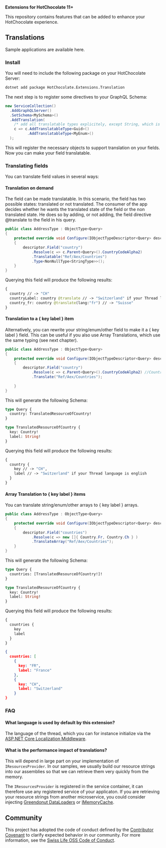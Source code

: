 **Extensions for HotChocolate 11+**

This repository contains features that can be added to enhance your HotChocolate experience.

## Translations

Sample applications are available here.

### Install

You will need to include the following package on your HotChocolate Server:

```bash
dotnet add package HotChocolate.Extensions.Translation
```

The next step is to register some directives to your GraphQL Schema:
```csharp
new ServiceCollection()
  .AddGraphQLServer()
  .SetSchema<MySchema>()
  .AddTranslation(
    /* add all translatable types explicitely, except String, which is already added implicitely. */
    c => c.AddTranslatableType<Guid>()
          .AddTranslatableType<MyEnum>()
  );
```

This will register the necessary objects to support translation on your fields. Now you can make your field translatable.

### Translating fields

You can translate field values in several ways:

#### Translation on demand

The field can be made translatable. In this scenario, the field has two possible states: translated or not translated.
The consumer of the app decides whether he wants the translated state of the field or the non translated state. 
He does so by adding, or not adding, the field directive @translate to the field in his query. 

```csharp
public class AddressType : ObjectType<Query>
{
    protected override void Configure(IObjectTypeDescriptor<Query> descriptor)
    {
        descriptor.Field("country")
            .Resolve(c => c.Parent<Query>().CountryCodeAlpha2)
            .Translatable("Ref/Aex/Countries")
            .Type<NonNullType<StringType>>();
    }
}
```

Querying this field will produce the following results:
```graphql
{ 
  country // -> "CH"
  countryLabel: country @translate // -> "Switzerland" if your Thread language is english
  country_fr: country @translate(lang:"fr") // -> "Suisse"
}
```

#### Translation to a { key label } item

Alternatively, you can rewrite your string/enum/other field to make it a { key label } field.
This can be useful if you also use Array Translations, which use the same typing (see next chapter).

```csharp
public class AddressType : ObjectType<Query>
{
    protected override void Configure(IObjectTypeDescriptor<Query> descriptor)
    {
        descriptor.Field("country")
            .Resolve(c => c.Parent<Query>().CountryCodeAlpha2) //CountryCodeAlpha2 is a Country enum
            .Translate("Ref/Aex/Countries");
  
    }
}
```

This will generate the following Schema:
```graphql
type Query {
  country: TranslatedResourceOfCountry!
}

type TranslatedResourceOfCountry {
  key: Country!
  label: String!
}
```

Querying this field will produce the following results:
```graphql
{
  country {
    key // -> "CH",
    label // -> "Switzerland" if your Thread language is english
  }
}
```

#### Array Translation to { key label } items

You can translate string/enum/other arrays to { key label } arrays.

```csharp
public class AddressType : ObjectType<Query>
{
    protected override void Configure(IObjectTypeDescriptor<Query> descriptor)
    {
        descriptor.Field("countries")
            .Resolve(c => new []{ Country.Fr, Country.Ch } )
            .TranslateArray("Ref/Aex/Countries");
    }
}
```

This will generate the following Schema:
```graphql
type Query {
  countries: [TranslatedResourceOfCountry!]!
}

type TranslatedResourceOfCountry {
  key: Country!
  label: String!
}
```

Querying this field will produce the following results:
```graphql
{
  countries {
    key
    label 
  }
}
```

```json
{
  countries: [
    {
      key: "FR",
      label: "France"
    },
    {
      key: "CH",
      label: "Switzerland"
    }
}
```


### FAQ

#### What language is used by default by this extension?

The language of the thread, which you can for instance initialize via the [ASP.NET Core Localization Middleware](https://docs.microsoft.com/en-us/aspnet/core/fundamentals/localization?view=aspnetcore-5.0#localization-middleware-2).

#### What is the performance impact of translations?

This will depend in large part on your implementation of ```IResourcesProvider```.
In our samples, we usually build our resource strings into our assemblies so that we can retrieve them very quickly from the memory.

The ```IResourcesProvider``` is registered in the service container, it can therefore use any registered service of your applicaton. 
If you are retrieving your resource strings from another microservice, you could consider injecting [Greendonut DataLoaders](https://github.com/ChilliCream/greendonut) or [IMemoryCache](https://docs.microsoft.com/en-us/aspnet/core/performance/caching/memory?view=aspnetcore-5.0). 


## Community

This project has adopted the code of conduct defined by the [Contributor Covenant](https://contributor-covenant.org/)
to clarify expected behavior in our community. For more information, see the [Swiss Life OSS Code of Conduct](https://swisslife-oss.github.io/coc).
